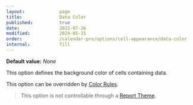 ```yaml
---
layout:             page
title:              Data Color
published:          true
date:               2022-07-26
modified:           2024-05-15
order:              /calendar-pro/options/cell-appearance/data-color
internal:           fill
---
```

**Default value:** *None*

This option defines the background color of cells containing data. 

This option can be overridden by [Color Rules](../../features/color-rules.md).

> This option is not controllable through a [Report Theme](../../features/themes.md).